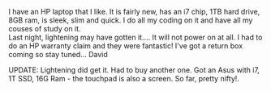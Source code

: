 I have an HP laptop that I like.  It is fairly new, has an i7 chip, 1TB hard drive, 8GB ram, is sleek, slim and quick.  I do all my coding on it and have all my couses of study on it.  
Last night, lightening may have gotten it....
It will not power on at all.  I had to do an HP warranty claim and they were fantastic!  I've got a return box coming so stay tuned...
David

UPDATE:
Lightening did get it.  Had to buy another one.  Got an Asus with i7, 1T SSD, 16G Ram - the touchpad is also a screen.  So far, pretty nifty!.
